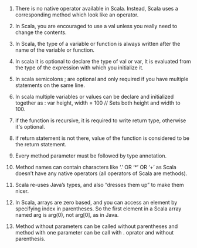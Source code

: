 1. There is no native operator available in Scala. Instead, Scala uses a corresponding method which look like an operator.

2. In Scala, you are encouraged to use a val unless you really need to change the contents.

3. In Scala, the type of a variable or function is always written after the  
    name of the variable or function.

4. In scala it is optional to declare the type of val or var, It is evaluated from  
    the type of the expression with which you initialize it.

5. In scala semicolons ; are optional and only required if you have multiple statements on the same line.

6. In scala multiple variables or values can be declare and initialized together as :
    var height, width = 100 // Sets both height and width to 100. 
7. if the function is recursive, it is required to write return type, otherwise it's optional.
8. if return statement is not there, value of the function is considered to be the return statement.
9. Every method parameter must be followed by type annotation.
10. Method names can contain characters like ‘.’ OR ‘\*’ OR ‘+’ as Scala doesn’t have any native operators \(all operators of Scala are methods\).
11. Scala re-uses Java’s types, and also “dresses them up” to make them nicer.
12. In Scala, arrays are zero based, and you can access an element by specifying  index in parentheses. So the first element in a Scala array named arg is arg\(0\), not arg\[0\], as in Java.
13. Method without parameters can be called without parentheses and method with one parameter can be call with . oprator and without parenthesis. 



